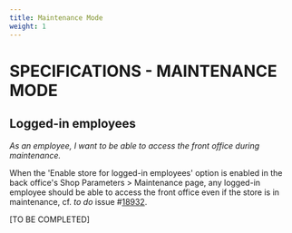 ```yaml
---
title: Maintenance Mode
weight: 1
---
```

# **SPECIFICATIONS - MAINTENANCE MODE**


## Logged-in employees

_As an employee, I want to be able to access the front office during maintenance._

When the 'Enable store for logged-in employees' option is enabled in the back office's Shop Parameters > Maintenance page, any logged-in employee should be able to access the front office even if the store is in maintenance, cf. _to do_ issue #[18932](https://github.com/PrestaShop/PrestaShop/issues/18932).

[TO BE COMPLETED]
